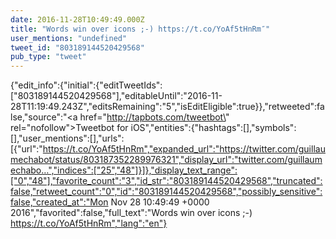```yaml
---
date: 2016-11-28T10:49:49.000Z
title: "Words win over icons ;-) https://t.co/YoAf5tHnRm″"
user_mentions: "undefined"
tweet_id: "803189144520429568"
pub_type: "tweet"
---
```

{"edit_info":{"initial":{"editTweetIds":["803189144520429568"],"editableUntil":"2016-11-28T11:19:49.243Z","editsRemaining":"5","isEditEligible":true}},"retweeted":false,"source":"<a href=\"http://tapbots.com/tweetbot\" rel=\"nofollow\">Tweetbot for iΟS</a>","entities":{"hashtags":[],"symbols":[],"user_mentions":[],"urls":[{"url":"https://t.co/YoAf5tHnRm","expanded_url":"https://twitter.com/guillaumechabot/status/803187352289976321","display_url":"twitter.com/guillaumechabo…","indices":["25","48"]}]},"display_text_range":["0","48"],"favorite_count":"3","id_str":"803189144520429568","truncated":false,"retweet_count":"0","id":"803189144520429568","possibly_sensitive":false,"created_at":"Mon Nov 28 10:49:49 +0000 2016","favorited":false,"full_text":"Words win over icons ;-) https://t.co/YoAf5tHnRm","lang":"en"}
